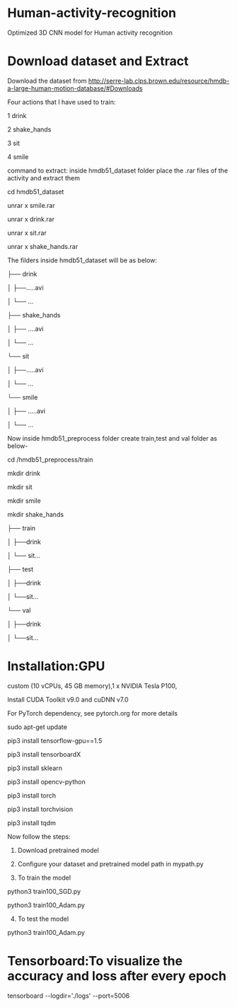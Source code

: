 # Human-activity-recognition
Optimized 3D CNN model for Human activity recognition
# Download dataset and Extract

Download the dataset from http://serre-lab.clps.brown.edu/resource/hmdb-a-large-human-motion-database/#Downloads

Four actions that I have used to train:

1 drink

2 shake_hands

3 sit

4 smile

command to extract: inside hmdb51_dataset folder place the .rar files of the activity and extract them

cd hmdb51_dataset

unrar x smile.rar

unrar x drink.rar

unrar x sit.rar

unrar x shake_hands.rar

The filders inside hmdb51_dataset will be as below:

├── drink

│   ├──.....avi

│   └── ...

├── shake_hands

│   ├── ....avi

│   └── ...

└── sit

│   ├──.....avi

│   └── ...

└── smile

│   ├── .....avi

│   └── ...

Now inside hmdb51_preprocess folder create train,test and val folder as below-

cd /hmdb51_preprocess/train

mkdir drink

mkdir sit

mkdir smile

mkdir shake_hands

├── train

│   ├──drink

│   └── sit...

├── test

│   ├──drink

│   └──sit...

└── val

│   ├──drink

│   └──sit...


# Installation:GPU

custom (10 vCPUs, 45 GB memory),1 x NVIDIA Tesla P100,

Install CUDA Toolkit v9.0 and cuDNN v7.0

For PyTorch dependency, see pytorch.org for more details

sudo apt-get update

pip3 install tensorflow-gpu==1.5

pip3 install tensorboardX

pip3 install sklearn

pip3 install opencv-python

pip3 install torch

pip3 install torchvision

pip3 install tqdm

Now follow the steps:

1. Download pretrained model

2. Configure your dataset and pretrained model path in mypath.py

3. To train the model

python3 train100_SGD.py

python3 train100_Adam.py

4. To test the model

python3 train100_Adam.py

# Tensorboard:To visualize the accuracy and loss after every epoch

tensorboard --logdir='./logs' --port=5006



